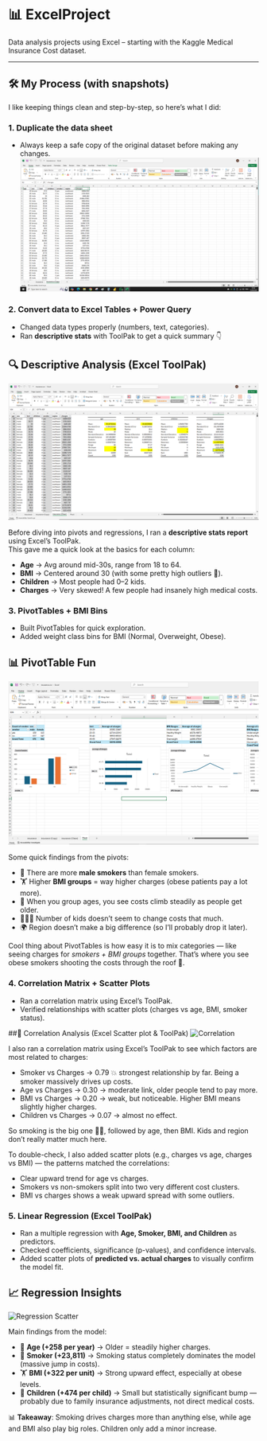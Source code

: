 # 📊 ExcelProject
Data analysis projects using Excel – starting with the Kaggle Medical Insurance Cost dataset.

---

## 🛠 My Process (with snapshots)

I like keeping things clean and step-by-step, so here’s what I did:

### 1. **Duplicate the data sheet**  
   - Always keep a safe copy of the original dataset before making any changes.  
   ![Create Duplicate](https://github.com/hadishokri11/ExcelProject/blob/main/1st%20Duplicate%20data.png?raw=true)

### 2. **Convert data to Excel Tables + Power Query**  
   - Changed data types properly (numbers, text, categories).  
   - Ran **descriptive stats** with ToolPak to get a quick summary 👇  


## 🔍 Descriptive Analysis (Excel ToolPak)
   ![Descriptive Stats](https://github.com/hadishokri11/ExcelProject/blob/main/2nd%20Clean%20&%20Prep%20the%20Data.PNG?raw=true)
   
Before diving into pivots and regressions, I ran a **descriptive stats report** using Excel’s ToolPak.  
This gave me a quick look at the basics for each column:

- **Age** → Avg around mid-30s, range from 18 to 64.  
- **BMI** → Centered around 30 (with some pretty high outliers 👀).  
- **Children** → Most people had 0–2 kids.  
- **Charges** → Very skewed! A few people had insanely high medical costs.  

### 3. **PivotTables + BMI Bins**  
   - Built PivotTables for quick exploration.  
   - Added weight class bins for BMI (Normal, Overweight, Obese).  


## 📊 PivotTable Fun
   ![Pivot](https://github.com/hadishokri11/ExcelProject/blob/main/3rd%20Pivot.PNG?raw=true)  

Some quick findings from the pivots:

- 🚬 There are more **male smokers** than female smokers.  
- 🏋️ Higher **BMI groups** = way higher charges (obese patients pay a lot more).  
- 🎂 When you group ages, you see costs climb steadily as people get older.  
- 👨‍👩‍👧 Number of kids doesn’t seem to change costs that much.  
- 🌍 Region doesn’t make a big difference (so I’ll probably drop it later).  

Cool thing about PivotTables is how easy it is to mix categories — like seeing charges for *smokers + BMI groups* together. That’s where you see obese smokers shooting the costs through the roof 🚀.  

### 4. **Correlation Matrix + Scatter Plots**
   - Ran a correlation matrix using Excel’s ToolPak.
   - Verified relationships with scatter plots (charges vs age, BMI, smoker status).
     
##🔗 Correlation Analysis (Excel Scatter plot & ToolPak)
![Correlation](https://github.com/hadishokri11/ExcelProject-HealthCharges/blob/main/4th%20Corelation%20&%20Scatter%20Plot.PNG?raw=true)

I also ran a correlation matrix using Excel’s ToolPak to see which factors are most related to charges:

- Smoker vs Charges → 0.79 💥 strongest relationship by far. Being a smoker massively drives up costs.
- Age vs Charges → 0.30 → moderate link, older people tend to pay more.
- BMI vs Charges → 0.20 → weak, but noticeable. Higher BMI means slightly higher charges.
- Children vs Charges → 0.07 → almost no effect.

So smoking is the big one 🚬🔥, followed by age, then BMI. Kids and region don’t really matter much here.

To double-check, I also added scatter plots (e.g., charges vs age, charges vs BMI) — the patterns matched the correlations:

- Clear upward trend for age vs charges.
- Smokers vs non-smokers split into two very different cost clusters.
- BMI vs charges shows a weak upward spread with some outliers.

  
### 5. **Linear Regression (Excel ToolPak)**  
   - Ran a multiple regression with **Age, Smoker, BMI, and Children** as predictors.  
   - Checked coefficients, significance (p-values), and confidence intervals.  
   - Added scatter plots of **predicted vs. actual charges** to visually confirm the model fit.  

## 📈 Regression Insights  
   ![Regression Scatter](https://github.com/hadishokri11/ExcelProject-HealthCharges/blob/main/5th%20Regression%20Scatter.PNG?raw=true)  

Main findings from the model:  
- 🎂 **Age (+258 per year)** → Older = steadily higher charges.  
- 🚬 **Smoker (+23,811)** → Smoking status completely dominates the model (massive jump in costs).  
- 🏋️ **BMI (+322 per unit)** → Strong upward effect, especially at obese levels.  
- 👶 **Children (+474 per child)** → Small but statistically significant bump — probably due to family insurance adjustments, not direct medical costs.  

📊 **Takeaway**: Smoking drives charges more than anything else, while age and BMI also play big roles. Children only add a minor increase.  



